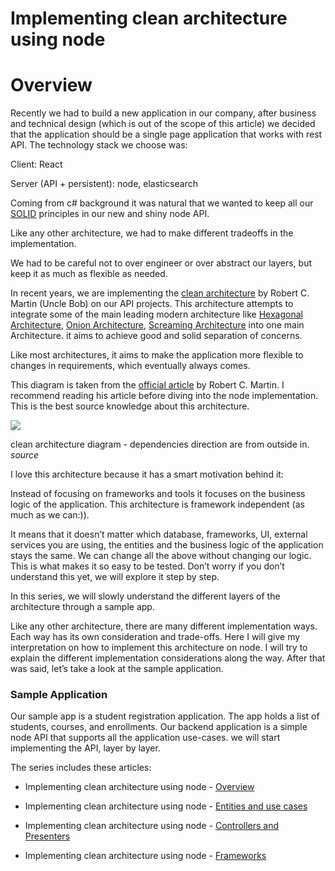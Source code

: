 
Implementing clean architecture using node
==========================================

Overview
========

Recently we had to build a new application in our company, after business and
technical design (which is out of the scope of this article) we decided that the
application should be a single page application that works with rest API. The
technology stack we choose was:

Client: React

Server (API + persistent): node, elasticsearch

Coming from c\# background it was natural that we wanted to keep all our
[SOLID](https://en.wikipedia.org/wiki/SOLID) principles in our new and shiny
node API.

Like any other architecture, we had to make different tradeoffs in the
implementation.

We had to be careful not to over engineer or over abstract our layers, but keep
it as much as flexible as needed.

In recent years, we are implementing the [clean
architecture](http://blog.cleancoder.com/uncle-bob/2012/08/13/the-clean-architecture.html)
by Robert C. Martin (Uncle Bob) on our API projects. This architecture attempts
to integrate some of the main leading modern architecture like [Hexagonal
Architecture](http://alistair.cockburn.us/Hexagonal+architecture), [Onion
Architecture](http://jeffreypalermo.com/blog/the-onion-architecture-part-1/),
[Screaming
Architecture](http://blog.cleancoders.com/2011-09-30-Screaming-Architecture)
into one main Architecture. it aims to achieve good and solid separation of
concerns.

Like most architectures, it aims to make the application more flexible to
changes in requirements, which eventually always comes.

This diagram is taken from the [official
article](https://blog.cleancoder.com/uncle-bob/2012/08/13/the-clean-architecture.html)
by Robert C. Martin. I recommend reading his article before diving into the node
implementation. This is the best source knowledge about this architecture.

![](media/d606470a2e27b4e1b3dd0b482d5697c7.png)

clean architecture diagram - dependencies direction are from outside in.
*source*

I love this architecture because it has a smart motivation behind it:

Instead of focusing on frameworks and tools it focuses on the business logic of
the application. This architecture is framework independent (as much as we
can:)).

It means that it doesn’t matter which database, frameworks, UI, external
services you are using, the entities and the business logic of the application
stays the same. We can change all the above without changing our logic. This is
what makes it so easy to be tested. Don’t worry if you don’t understand this
yet, we will explore it step by step.

In this series, we will slowly understand the different layers of the
architecture through a sample app.

Like any other architecture, there are many different implementation ways. Each
way has its own consideration and trade-offs. Here I will give my interpretation
on how to implement this architecture on node. I will try to explain the
different implementation considerations along the way. After that was said,
let’s take a look at the sample application.

### Sample Application

Our sample app is a student registration application. The app holds a list of
students, courses, and enrollments. Our backend application is a simple node API
that supports all the application use-cases. we will start implementing the API,
layer by layer.

The series includes these articles:

-   Implementing clean architecture using node - [Overview](https://fullstackroy.home.blog/2019/03/21/the-journey-begins/)

-   Implementing clean architecture using node - [Entities and use cases](https://fullstackroy.home.blog/2019/03/21/core-layers-entities-and-use-cases/)

-   Implementing clean architecture using node - [Controllers and Presenters](https://fullstackroy.home.blog/2019/03/21/controllers-and-presenters/)

-   Implementing clean architecture using node - [Frameworks](https://fullstackroy.home.blog/2019/03/21/frameworks/)
